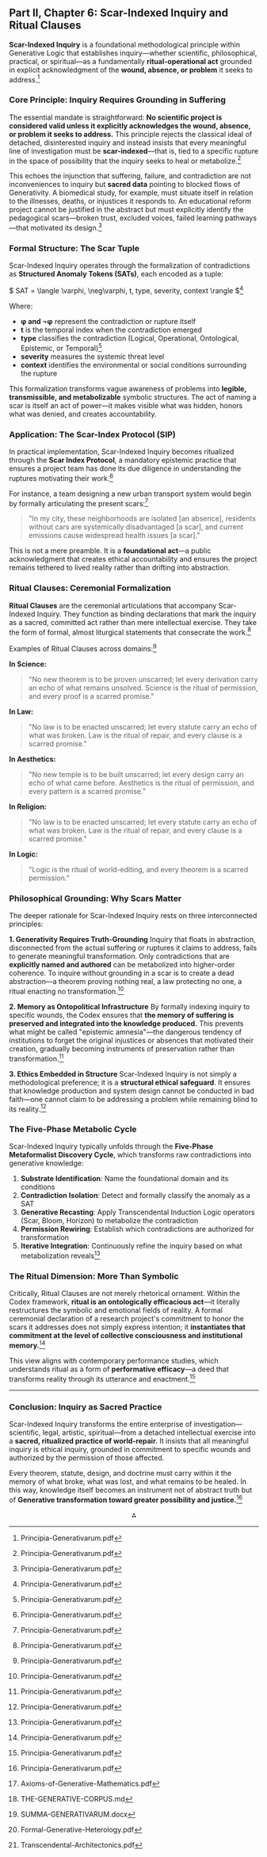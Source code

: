 ## Part II, Chapter 6: Scar-Indexed Inquiry and Ritual Clauses

**Scar-Indexed Inquiry** is a foundational methodological principle within Generative Logic that establishes inquiry—whether scientific, philosophical, practical, or spiritual—as a fundamentally **ritual-operational act** grounded in explicit acknowledgment of the **wound, absence, or problem** it seeks to address.[^1]

### Core Principle: Inquiry Requires Grounding in Suffering

The essential mandate is straightforward: **No scientific project is considered valid unless it explicitly acknowledges the wound, absence, or problem it seeks to address.** This principle rejects the classical ideal of detached, disinterested inquiry and instead insists that every meaningful line of investigation must be **scar-indexed**—that is, tied to a specific rupture in the space of possibility that the inquiry seeks to heal or metabolize.[^1]

This echoes the injunction that suffering, failure, and contradiction are not inconveniences to inquiry but **sacred data** pointing to blocked flows of Generativity. A biomedical study, for example, must situate itself in relation to the illnesses, deaths, or injustices it responds to. An educational reform project cannot be justified in the abstract but must explicitly identify the pedagogical scars—broken trust, excluded voices, failed learning pathways—that motivated its design.[^1]

### Formal Structure: The Scar Tuple

Scar-Indexed Inquiry operates through the formalization of contradictions as **Structured Anomaly Tokens (SATs)**, each encoded as a tuple:

\$ SAT = \langle \varphi, \neg\varphi, t, type, severity, context \rangle \$[^1]

Where:

- **φ and ¬φ** represent the contradiction or rupture itself
- **t** is the temporal index when the contradiction emerged
- **type** classifies the contradiction (Logical, Operational, Ontological, Epistemic, or Temporal)[^1]
- **severity** measures the systemic threat level
- **context** identifies the environmental or social conditions surrounding the rupture

This formalization transforms vague awareness of problems into **legible, transmissible, and metabolizable** symbolic structures. The act of naming a scar is itself an act of power—it makes visible what was hidden, honors what was denied, and creates accountability.

### Application: The Scar-Index Protocol (SIP)

In practical implementation, Scar-Indexed Inquiry becomes ritualized through the **Scar Index Protocol**, a mandatory epistemic practice that ensures a project team has done its due diligence in understanding the ruptures motivating their work.[^1]

For instance, a team designing a new urban transport system would begin by formally articulating the present scars:[^1]

> "In my city, these neighborhoods are isolated [an absence], residents without cars are systemically disadvantaged [a scar], and current emissions cause widespread health issues [a scar]."

This is not a mere preamble. It is a **foundational act**—a public acknowledgment that creates ethical accountability and ensures the project remains tethered to lived reality rather than drifting into abstraction.

### Ritual Clauses: Ceremonial Formalization

**Ritual Clauses** are the ceremonial articulations that accompany Scar-Indexed Inquiry. They function as binding declarations that mark the inquiry as a sacred, committed act rather than mere intellectual exercise. They take the form of formal, almost liturgical statements that consecrate the work.[^1]

Examples of Ritual Clauses across domains:[^1]

**In Science:**
> "No new theorem is to be proven unscarred; let every derivation carry an echo of what remains unsolved. Science is the ritual of permission, and every proof is a scarred promise."

**In Law:**
> "No law is to be enacted unscarred; let every statute carry an echo of what was broken. Law is the ritual of repair, and every clause is a scarred promise."

**In Aesthetics:**
> "No new temple is to be built unscarred; let every design carry an echo of what came before. Aesthetics is the ritual of permission, and every pattern is a scarred promise."

**In Religion:**
> "No law is to be enacted unscarred; let every statute carry an echo of what was broken. Law is the ritual of repair, and every clause is a scarred promise."

**In Logic:**
> "Logic is the ritual of world-editing, and every theorem is a scarred permission."

### Philosophical Grounding: Why Scars Matter

The deeper rationale for Scar-Indexed Inquiry rests on three interconnected principles:

**1. Generativity Requires Truth-Grounding**
Inquiry that floats in abstraction, disconnected from the actual suffering or ruptures it claims to address, fails to generate meaningful transformation. Only contradictions that are **explicitly named and authored** can be metabolized into higher-order coherence. To inquire without grounding in a scar is to create a dead abstraction—a theorem proving nothing real, a law protecting no one, a ritual enacting no transformation.[^1]

**2. Memory as Ontopolitical Infrastructure**
By formally indexing inquiry to specific wounds, the Codex ensures that **the memory of suffering is preserved and integrated into the knowledge produced.** This prevents what might be called "epistemic amnesia"—the dangerous tendency of institutions to forget the original injustices or absences that motivated their creation, gradually becoming instruments of preservation rather than transformation.[^1]

**3. Ethics Embedded in Structure**
Scar-Indexed Inquiry is not simply a methodological preference; it is a **structural ethical safeguard**. It ensures that knowledge production and system design cannot be conducted in bad faith—one cannot claim to be addressing a problem while remaining blind to its reality.[^1]

### The Five-Phase Metabolic Cycle

Scar-Indexed Inquiry typically unfolds through the **Five-Phase Metaformalist Discovery Cycle**, which transforms raw contradictions into generative knowledge:

1. **Substrate Identification**: Name the foundational domain and its conditions
2. **Contradiction Isolation**: Detect and formally classify the anomaly as a SAT
3. **Generative Recasting**: Apply Transcendental Induction Logic operators (Scar, Bloom, Horizon) to metabolize the contradiction
4. **Permission Rewiring**: Establish which contradictions are authorized for transformation
5. **Iterative Integration**: Continuously refine the inquiry based on what metabolization reveals[^1]

### The Ritual Dimension: More Than Symbolic

Critically, Ritual Clauses are not merely rhetorical ornament. Within the Codex framework, **ritual is an ontologically efficacious act**—it literally restructures the symbolic and emotional fields of reality. A formal ceremonial declaration of a research project's commitment to honor the scars it addresses does not simply express intention; it **instantiates that commitment at the level of collective consciousness and institutional memory.**[^1]

This view aligns with contemporary performance studies, which understands ritual as a form of **performative efficacy**—a deed that transforms reality through its utterance and enactment.[^1]

---

### Conclusion: Inquiry as Sacred Practice

Scar-Indexed Inquiry transforms the entire enterprise of investigation—scientific, legal, artistic, spiritual—from a detached intellectual exercise into a **sacred, ritualized practice of world-repair.** It insists that all meaningful inquiry is ethical inquiry, grounded in commitment to specific wounds and authorized by the permission of those affected.

Every theorem, statute, design, and doctrine must carry within it the memory of what broke, what was lost, and what remains to be healed. In this way, knowledge itself becomes an instrument not of abstract truth but of **Generative transformation toward greater possibility and justice.**[^1]
<span style="display:none">[^2][^3][^4][^5][^6]</span>

<div align="center">⁂</div>

[^1]: Principia-Generativarum.pdf

[^2]: Axioms-of-Generative-Mathematics.pdf

[^3]: THE-GENERATIVE-CORPUS.md

[^4]: SUMMA-GENERATIVARUM.docx

[^5]: Formal-Generative-Heterology.pdf

[^6]: Transcendental-Architectonics.pdf

